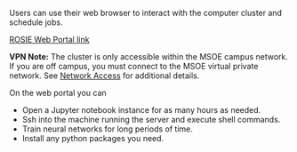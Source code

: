 Users can use their web browser to interact with the computer cluster and schedule jobs.

[ROSIE Web Portal link](https://dh-ood.hpc.msoe.edu)

**VPN Note:** The cluster is only accessible within the MSOE campus network. If you are off campus, you must connect to the MSOE virtual private network. See [Network Access](../access.md) for additional details.

On the web portal you can

* Open a Jupyter notebook instance for as many hours as needed.
* Ssh into the machine running the server and execute shell commands.
* Train neural networks for long periods of time.
* Install any python packages you need.